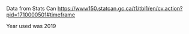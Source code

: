 Data from Stats Can
https://www150.statcan.gc.ca/t1/tbl1/en/cv.action?pid=1710000501#timeframe

Year used was 2019
